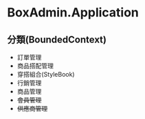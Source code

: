 ﻿# BoxAdmin.Application

## 分類(BoundedContext)

- 訂單管理
- 商品搭配管理
- 穿搭組合(StyleBook)
- 行銷管理
- 商品管理
- ~~會員管理~~
- ~~供應商管理~~
